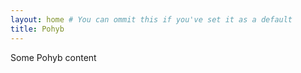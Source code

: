 ```yaml
---
layout: home # You can ommit this if you've set it as a default
title: Pohyb
---
```


Some Pohyb content
